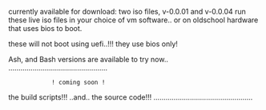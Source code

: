 

currently available for download:
two iso files, v-0.0.01 and v-0.0.04 
run these live iso files in your choice of vm software..
or on oldschool hardware that uses bios to boot.

these will not boot using uefi..!!!
they use bios only!

Ash, and Bash versions are available to try now..
.................................................

                ! coming soon !
the build scripts!!! ..and.. the source code!!!
................................................. 
 
